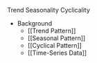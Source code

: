 Trend
Seasonality
Cyclicality

* Background
	* [[Trend Pattern]]
	* [[Seasonal Pattern]]
	* [[Cyclical Pattern]]
	* [[Time-Series Data]]